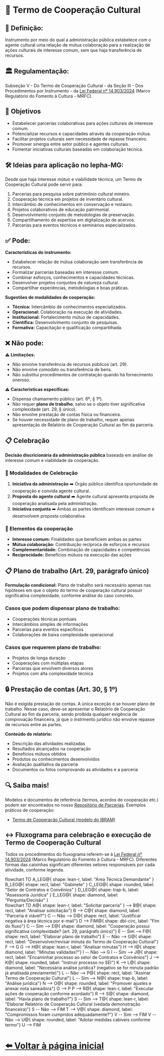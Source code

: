 # 🤝 Termo de Cooperação Cultural

## 📌 Definição:
Instrumento por meio do qual a administração pública estabelece com o agente cultural uma relação de mútua colaboração para a realização de ações culturais de interesse comum, sem que haja transferência de recursos.

## 🏛️ Regulamentação:
Subseção V - Do Termo de Cooperação Cultural - da Seção III - Dos Procedimentos por Instrumento - da [Lei Federal nº 14.903/2024](https://www.planalto.gov.br/ccivil_03/_ato2023-2026/2024/lei/l14903.htm) (Marco Regulatório do Fomento à Cultura - MRFC).

## 🎯 Objetivos
- Estabelecer parcerias colaborativas para ações culturais de interesse comum.
- Potencializar recursos e capacidades através da cooperação mútua.
- Facilitar projetos culturais sem necessidade de repasse financeiro.
- Promover sinergia entre setor público e agentes culturais.
- Fomentar iniciativas culturais baseadas em colaboração técnica.

## 🛠️ Ideias para aplicação no Iepha-MG:
Desde que haja interesse mútuo e viabilidade técnica, um Termo de Cooperação Cultural pode servir para:
1. Parcerias para pesquisa sobre patrimônio cultural mineiro.
2. Cooperação técnica em projetos de inventário cultural.
3. Intercâmbio de conhecimentos em conservação e restauro.
4. Projetos colaborativos de educação patrimonial.
5. Desenvolvimento conjunto de metodologias de preservação.
6. Compartilhamento de expertise em digitalização de acervos.
7. Parcerias para eventos técnicos e seminários especializados.

## ✅ Pode:
**Características do instrumento:**
- Estabelecer relação de mútua colaboração sem transferência de recursos.
- Formalizar parcerias baseadas em interesse comum.
- Combinar esforços, conhecimentos e capacidades técnicas.
- Desenvolver projetos conjuntos de natureza cultural.
- Compartilhar experiências, metodologias e boas práticas.

**Sugestões de modalidades de cooperação:**
- **Técnica:** Intercâmbio de conhecimentos especializados.
- **Operacional:** Colaboração na execução de atividades.
- **Institucional:** Fortalecimento mútuo de capacidades.
- **Científica:** Desenvolvimento conjunto de pesquisas.
- **Formativa:** Capacitação e qualificação compartilhada.

## ❌ Não pode:  
⚠️ **Limitações:**  
- Não envolve transferência de recursos públicos (art. 29).
- Não envolve comodato ou transferência de bens.
- Não substitui procedimentos de contratação quando há fornecimento oneroso.

⚠️ **Características específicas:**  
- Dispensa chamamento público (art. 6º, § 1º).
- Não requer **plano de trabalho**, salvo se o objeto tiver significativa complexidade (art. 29, § único).
- Não envolve prestação de contas física ou financeira.
- Se houver necessidade de plano de trabalho, requer apenas apresentação de Relatório de Cooperação Cultural ao fim da parceria.

## 📋 Celebração
**Decisão discricionária da administração pública** baseada em análise de interesse comum e viabilidade da cooperação.

### 🔑 Modalidades de Celebração
1. **Iniciativa da administração** ➡️ Órgão público identifica oportunidade de cooperação e convida agente cultural.
2. **Proposta do agente cultural** ➡️ Agente cultural apresenta proposta de cooperação analisada pela administração.
3. **Iniciativa conjunta** ➡️ Ambas as partes identificam interesse comum e desenvolvem proposta colaborativa.

### 🤝 Elementos da cooperação
- **Interesse comum:** Finalidades que beneficiem ambas as partes
- **Mútua colaboração:** Contribuição recíproca de esforços e recursos
- **Complementaridade:** Combinação de capacidades e competências
- **Reciprocidade:** Benefícios mútuos na execução das ações

## 📋 Plano de trabalho (Art. 29, parágrafo único)
**Formulação condicional:** Plano de trabalho será necessário apenas nas hipóteses em que o objeto do termo de cooperação cultural possuir significativa complexidade, conforme análise do caso concreto.

### Casos que podem dispensar plano de trabalho:
- Cooperações técnicas pontuais
- Intercâmbios simples de informações
- Parcerias para eventos específicos
- Colaborações de baixa complexidade operacional

### Casos que requerem plano de trabalho:
- Projetos de longa duração
- Cooperações com múltiplas etapas
- Parcerias que envolvem diversos atores
- Projetos com alta complexidade técnica

## 🔒 Prestação de contas (Art. 30,  § 1º)
Não é exigida prestação de contas. A única exceção é se houver plano de trabalho. Nesse caso, deve-se apresentar o Relatório de Cooperação Cultural ao fim da parceria, sendo proibida qualquer exigência de comprovação financeira, já que o instrmento jurídico não envolve repasse de recursos entre as partes.

**Conteúdo do relatório:**
- Descrição das atividades realizadas
- Resultados alcançados na cooperação
- Benefícios mútuos obtidos
- Produtos ou conhecimentos desenvolvidos
- Avaliação qualitativa da parceria
- Documentos ou fotos comprovando as atividades e a parceria

## 🔍 Saiba mais!
Modelos e documentos de referência (termos, acordos de cooperação etc.) podem ser encontrados no nosso [Repositório de Parcerias](https://lucasfainblat.github.io/manual.appi/paginas/repositorio/README.html). Exemplos práticos de cooperação:
- [Termo de Cooperação Cultural (modelo do IBRAM)](https://www.google.com/url?sa=t&rct=j&q=&esrc=s&source=web&cd=&cad=rja&uact=8&ved=2ahUKEwiU8OmFs-qOAxX3tZUCHb66HzMQFnoECBkQAQ&url=https%3A%2F%2Fwww.gov.br%2Fmuseus%2Fpt-br%2Facesso-a-informacao%2Fparticipacao-social%2Feditais-de-chamamento-publico%2Fchamadas-publicas-outras-iniciativas%2Fchamadas-publicas-2024%2Fedital-de-chamamento-publico-n19-comunicacoes-coordenadas-no-8fnm-anexo-v-termo-de-cooperacao-cultural.pdf&usg=AOvVaw3Jii3hCWgrZ3uRVC6N6Gh4&opi=89978449)

## ↔️ Fluxograma para celebração e execução de Termo de Cooperação Cultural
Todos os procedimentos do fluxograma referem-se à [Lei Federal nº 14.903/2024](https://www.planalto.gov.br/ccivil_03/_ato2023-2026/2024/lei/l14903.htm) (Marco Regulatório do Fomento à Cultura - MRFC). Diferentes formas das caixinhas significam diferentes setores responsáveis por cada atividade, conforme legenda.

<div class="mermaid">
flowchart TD
    A_LEG@{ shape: lean-r, label: "Área Técnica Demandante" }
    B_LEG@{ shape: rect, label: "Gabinete" }
    C_LEG@{ shape: rounded, label: "Setor de Contratos e Convênios" }
    D_LEG@{ shape: trap-b, label: "Assessoria Jurídica" }
    E_LEG@{ shape: diamond, label: "Pergunta/Decisão" }
</div>

<div class="mermaid">
flowchart TD
    A@{ shape: lean-r, label: "Solicitar parceria" } --> B@{ shape: rect, label: "Analisar solicitação"}
    B --> C@{ shape: diamond, label: "Parceria é viável?"}
    C -- Não --> D@{ shape: rect, label: "Justificar negativa à área técnica por e-mail"}
    D --> FIM@{ shape: dbl-circ, label: "Fim do fluxo"}
    C -- Sim --> E@{ shape: diamond, label: "Cooperação possui significativa complexidade? (art. 29, parágrafo único)"}
    E -- Sim --> F@{ shape: rect, label: "Elaborar plano de trabalho"}
    E -- Não --> G@{ shape: rect, label: "Desenvolver/revisar minuta do Termo de Cooperação Cultural"}
    F --> G
    G --> H@{ shape: lean-r, label: "Analisar minutas"}
    H --> I@{ shape: diamond, label: "Minutas validadas?"}
    I -- Não --> G
    I -- Sim --> J@{ shape: rect, label: "Encaminhar processo ao setor de Contratos e Convênios"}
    J --> K@{ shape: rounded, label: "Instruir processo no SEI"}
    K --> L@{ shape: diamond, label: "Necessária análise jurídica? (negativo se for minuta padrão já analisada previamente)"}
    L -- Não --> P@{ shape: rect, label: "Assinar Termo de Cooperação Cultural"}
    L -- Sim --> N@{ shape: trap-b, label: "Análise jurídica"}
    N --> O@{ shape: rounded, label: "Promover ajustes e anexar nota saneadora"}
    O --> P
    P --> R@{ shape: lean-r, label: "Executar ações de cooperação conforme acordado"}
    R --> S@{ shape: diamond, label: "Havia plano de trabalho?"}
    S -- Sim --> T@{ shape: lean-r, label: "Elaborar Relatório de Cooperação Cultural (vedada demonstração financeira)"}
    S -- Não --> FIM
    T --> V@{ shape: diamond, label: "Compromissos foram cumpridos adequadamente?"}
    V -- Sim --> FIM
    V -- Não --> U@{ shape: rounded, label: "Adotar medidas cabíveis conforme termo"}
    U --> FIM
</div>

<script type="module">
      import mermaid from 'https://cdn.jsdelivr.net/npm/mermaid@11/dist/mermaid.esm.min.mjs';
    
      mermaid.initialize({ startOnLoad: true });
</script>

# [⬅️ Voltar à página inicial](https://lucasfainblat.github.io/manual.appi)
